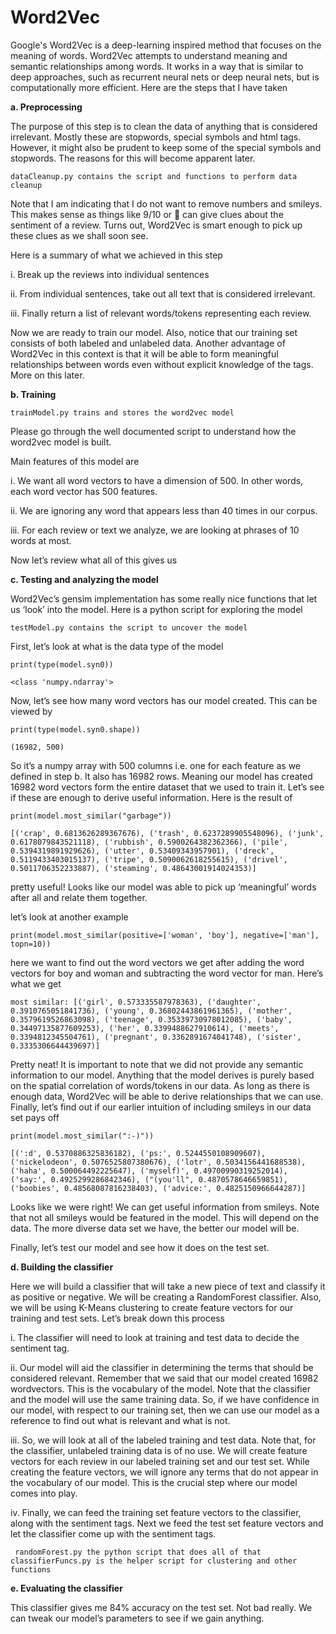 # Word2Vec

Google's Word2Vec is a deep-learning inspired method that focuses on the meaning of words. Word2Vec attempts to understand meaning and semantic relationships among words. It works in a way that is similar to deep approaches, such as recurrent neural nets or deep neural nets, but is computationally more efficient.
Here are the steps that I have taken

**a.	Preprocessing**

The purpose of this step is to clean the data of anything that is considered irrelevant. Mostly these are stopwords, special symbols and html tags. However, it might also be prudent to keep some of the special symbols and stopwords. The reasons for this will become apparent later.

`dataCleanup.py contains the script and functions to perform data cleanup`

Note that I am indicating that I do not want to remove numbers and smileys. This makes sense as things like 9/10 or  can give clues about the sentiment of a review. Turns out, Word2Vec is smart enough to pick up these clues as we shall soon see.

Here is a summary of what we achieved in this step

i.	Break up the reviews into individual sentences

ii. From individual sentences, take out all text that is considered irrelevant.

iii. Finally return a list of relevant words/tokens representing each review.

Now we are ready to train our model. Also, notice that our training set consists of both labeled and unlabeled data. Another advantage of Word2Vec in this context is that it will be able to form meaningful relationships between words even without explicit knowledge of the tags. More on this later.

**b.	Training**

`trainModel.py trains and stores the word2vec model`

Please go through the well documented script to understand how the word2vec model is built.

Main features of this model are

i.	We want all word vectors to have a dimension of 500. In other words, each word vector has 500 features.

ii.	We are ignoring any word that appears less than 40 times in our corpus.

iii.	For each review or text we analyze, we are looking at phrases of 10 words at most.

Now let’s review what all of this gives us

**c.	Testing and analyzing the model**

Word2Vec’s gensim implementation has some really nice functions that let us ‘look’ into the model. Here is a python script for exploring the model

`testModel.py contains the script to uncover the model`

First, let’s look at what is the data type of the model

`print(type(model.syn0))`

`<class 'numpy.ndarray'>`

Now, let’s see how many word vectors has our model created. This can be viewed by

`print(type(model.syn0.shape))`

`(16982, 500)`

So it’s a numpy array with 500 columns i.e. one for each feature as we defined in step b. It also has 16982 rows. Meaning our model has created 16982 word vectors form the entire dataset that we used to train it. Let’s see if these are enough to derive useful information. Here is the result of 

`print(model.most_similar("garbage"))`

`[('crap', 0.6813626289367676), ('trash', 0.6237289905548096), ('junk', 0.6178079843521118), ('rubbish', 0.5900264382362366), ('pile', 0.5394319891929626), ('utter', 0.53409343957901), ('dreck', 0.5119433403015137), ('tripe', 0.5090062618255615), ('drivel', 0.5011706352233887), ('steaming', 0.48643001914024353)]`

pretty useful! Looks like our model was able to pick up ‘meaningful’ words after all and relate them together.

let’s look at another example

`print(model.most_similar(positive=['woman', 'boy'], negative=['man'], topn=10))`

here we want to find out the word vectors we get after adding the word vectors for boy and woman and subtracting the word vector for man. Here’s what we get

`most similar:
[('girl', 0.573335587978363), ('daughter', 0.3910765051841736), ('young', 0.36802443861961365), ('mother', 0.3579619526863098), ('teenage', 0.35339730978012085), ('baby', 0.34497135877609253), ('her', 0.3399488627910614), ('meets', 0.3394812345504761), ('pregnant', 0.3362891674041748), ('sister', 0.3335306644439697)]`

Pretty neat! It is important to note that we did not provide any semantic information to our model. Anything that the model derives is purely based on the spatial correlation of words/tokens in our data. As long as there is enough data, Word2Vec will be able to derive relationships that we can use. Finally, let’s find out if our earlier intuition of including smileys in our data set pays off

`print(model.most_similar(":-)"))`

`[(':d', 0.5370886325836182), ('ps:', 0.5244550108909607), ('nickelodeon', 0.5076525807380676), ('lotr', 0.5034156441688538), ('haha', 0.500064492225647), ('myself)', 0.49700990319252014), ('say:', 0.4925299286842346), ("(you'll", 0.4870578646659851), ('boobies', 0.48568087816238403), ('advice:', 0.4825150966644287)]`

Looks like we were right! We can get useful information from smileys. Note that not all smileys would be featured in the model. This will depend on the data. The more diverse data set we have, the better our model will be.

Finally, let’s test our model and see how it does on the test set.

**d.	Building the classifier**

Here we will build a classifier that will take a new piece of text and classify it as positive or negative. We will be creating a RandomForest classifier.  Also, we will be using K-Means clustering to create feature vectors for our training and test sets. Let’s break down this process 

i.	The classifier will need to look at training and test data to decide the sentiment tag.

ii.	Our model will aid the classifier in determining the terms that should be considered relevant. Remember that we said that our model created 16982 wordvectors. This is the vocabulary of the model. Note that the classifier and the model will use the same training data. So, if we have confidence in our model, with respect to our training set, then we can use our model as a reference to find out what is relevant and what is not.

iii.	So, we will look at all of the labeled training and test data. Note that, for the classifier, unlabeled training data is of no use. We will create feature vectors for each review in our labeled training set and our test set. While creating the feature vectors, we will ignore any terms that do not appear in the vocabulary of our model. This is the crucial step where our model comes into play.

iv.	Finally, we can feed the training set feature vectors to the classifier, along with the sentiment tags. Next we feed the test set feature vectors and let the classifier come up with the sentiment tags.

` randomForest.py the python script that does all of that`
`classifierFuncs.py is the helper script for clustering and other functions`

**e.	Evaluating the classifier**

This classifier gives me 84% accuracy on the test set. Not bad really. We can tweak our model’s parameters to see if we gain anything. 

